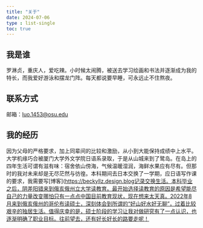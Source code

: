 ```yaml
---
title: "关于"
date: 2024-07-06
type : list-single
toc: true
---
```


## 我是谁

罗淋贞，重庆人，爱吃辣。小时候太闹腾，被送去学习绘画和书法并逐渐成为我的特长，而我爱好游泳和摆龙门阵。每天都说要早睡，可永远止不住熬夜。

## 联系方式

邮箱：luo.1453@osu.edu

## 我的经历

因为父母的严格要求，加上同辈间的比较和激励，从小到大能保持成绩中上水平。大学机缘巧合被厦门大学外文学院日语系录取，于是从山城来到了鹭岛。在岛上的四年生活可谓有滋有味：宿舍依山傍海，气候温暖湿润，海鲜水果应有尽有。但那时的我对未来却是无尽茫然与彷徨。本科期间去日本交换了一学期，应日语写作课的要求，我需要写[博客](https://beckyllz.design.blog记录交换生活。本科毕业之后，阴差阳错来到俄亥俄州立大学读教育。最开始选择读教育的原因是希望能尽自己的力量改变哪怕只有一点点中国目前教育现状，现在想来太天真。2022年8月来到俄亥俄州的哥伦布读硕士，深刻体会到所谓的“好山好水好无聊”，过着比较艰辛的独居生活。值得庆幸的是，硕士阶段的学习让我对做研究有了一点认识，也逐渐明确了职业目标。往前望去，还有好长好长的路要走呢！






